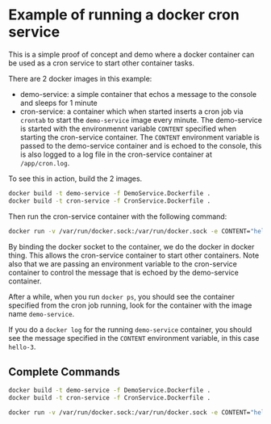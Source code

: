 # Example of running a docker cron service

This is a simple proof of concept and demo where a docker container can be used as a cron service to start other container tasks.

There are 2 docker images in this example:

-   demo-service: a simple container that echos a message to the console and sleeps for 1 minute
-   cron-service: a container which when started inserts a cron job via `crontab` to start the `demo-service` image every minute.
    The demo-service is started with the environmennt variable `CONTENT` specified when starting the cron-service container. 
    The `CONTENT` environment variable is passed to the demo-service container and is echoed to the console, this is also logged to a log file
    in the cron-service container at `/app/cron.log`.

To see this in action, build the 2 images.

```bash
docker build -t demo-service -f DemoService.Dockerfile .
docker build -t cron-service -f CronService.Dockerfile .
```

Then run the cron-service container with the following command:

```bash
docker run -v /var/run/docker.sock:/var/run/docker.sock -e CONTENT="hello-3" -d cron-service
```
By binding the docker socket to the container, we do the docker in docker thing. This allows the cron-service container to start other containers.
Note also that we are passing an environment variable to the cron-service container to control the message that is echoed by the demo-service container.

After a while, when you run `docker ps`, you should see the container specified from the cron job running, look for the container with the image name `demo-service`.

If you do a `docker log` for the running `demo-service` container, you should see the message specified in the `CONTENT` environment variable, in this case `hello-3`.

## Complete Commands

```bash
docker build -t demo-service -f DemoService.Dockerfile .
docker build -t cron-service -f CronService.Dockerfile .

docker run -v /var/run/docker.sock:/var/run/docker.sock -e CONTENT="hello-3" -d cron-service
```
